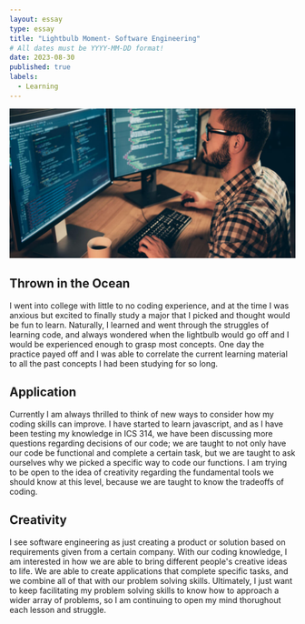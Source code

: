 ```yaml
---
layout: essay
type: essay
title: "Lightbulb Moment- Software Engineering"
# All dates must be YYYY-MM-DD format!
date: 2023-08-30
published: true
labels:
  - Learning
---
```


<img class="" src="../img/softwareeng.jpg">


## Thrown in the Ocean


I went into college with little to no coding experience, and at the time I was anxious but excited to finally study a major that I picked and thought would be fun to learn.  Naturally, I learned and went through the struggles of learning code, and always wondered when the lightbulb would go off and I would be experienced enough to grasp most concepts.  One day the practice payed off and I was able to correlate the current learning material to all the past concepts I had been studying for so long. 


## Application

Currently I am always thrilled to think of new ways to consider how my coding skills can improve. I have started to learn javascript, and as I have been testing my knowledge in ICS 314, we have been discussing more questions regarding decisions of our code; we are taught to not only have our code be functional and complete a certain task, but we are taught to ask ourselves why we picked a specific way to code our functions. I am trying to be open to the idea of creativity regarding the fundamental tools we should know at this level, because we are taught to know the tradeoffs of coding.

## Creativity

I see software engineering as just creating a product or solution based on requirements given from a certain company. With our coding knowledge, I am interested in how we are able to bring different people's creative ideas to life. We are able to create applications that complete specific tasks, and we combine all of that with our problem solving skills.  Ultimately, I just want to keep facilitating my problem solving skills to know how to approach a wider array of problems, so I am continuing to open my mind thorughout each lesson and struggle.

























